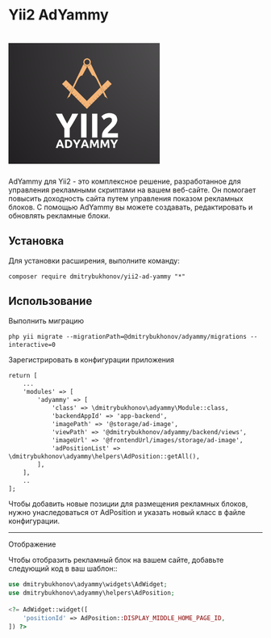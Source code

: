 Yii2 AdYammy
====================================================
<img
  src="logo.png"
  alt="Yii2 AdYammy"
  style="display: inline-block; margin: 0 auto; max-width: 300px">
====================================================
AdYammy для Yii2 - это комплексное решение, разработанное для управления рекламными скриптами на вашем веб-сайте. Он помогает повысить доходность сайта путем управления показом рекламных блоков. С помощью AdYammy вы можете создавать, редактировать и обновлять рекламные блоки.

Установка
------------

Для установки расширения, выполните команду:

```
composer require dmitrybukhonov/yii2-ad-yammy "*"
```

Использование
------------
Выполнить миграцию
```
php yii migrate --migrationPath=@dmitrybukhonov/adyammy/migrations --interactive=0
```

Зарегистрировать в конфигурации приложения

```
return [
    ...
    'modules' => [
        'adyammy' => [
            'class' => \dmitrybukhonov\adyammy\Module::class,
            'backendAppId' => 'app-backend',
            'imagePath' => '@storage/ad-image',
            'viewPath' => '@dmitrybukhonov/adyammy/backend/views',
            'imageUrl' => '@frontendUrl/images/storage/ad-image',
            'adPositionList' => \dmitrybukhonov\adyammy\helpers\AdPosition::getAll(),
        ],
    ],
    ..
];
```
Чтобы добавить новые позиции для размещения рекламных блоков, нужно унаследоваться от AdPosition и указать новый класс в файле конфигурации.

-----
Отображение

Чтобы отобразить рекламный блок на вашем сайте, добавьте следующий код в ваш шаблон::

```php
use dmitrybukhonov\adyammy\widgets\AdWidget;
use dmitrybukhonov\adyammy\helpers\AdPosition;

<?= AdWidget::widget([
    'positionId' => AdPosition::DISPLAY_MIDDLE_HOME_PAGE_ID,
]) ?>
```
